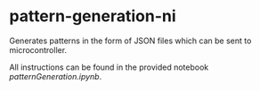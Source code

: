 # pattern-generation-ni
Generates patterns in the form of JSON files which can be sent to microcontroller.

All instructions can be found in the provided notebook *patternGeneration.ipynb*.
